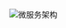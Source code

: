 ![微服务架构](https://pic-1257412153.cos.ap-nanjing.myqcloud.com/images/images/2022/11/17/20221117165840-9790f7.png)
